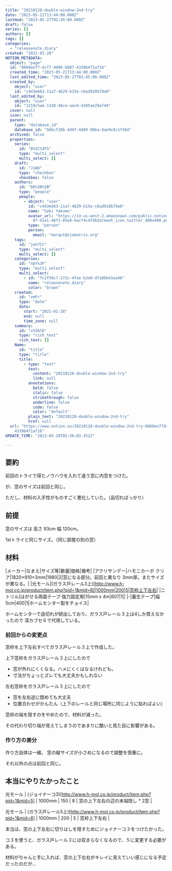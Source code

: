 ```yaml
---
title: "20210128-double-window-2nd-try"
date: "2023-05-21T13:44:00.000Z"
lastmod: "2023-05-27T02:45:00.000Z"
draft: false
series: []
authors: []
tags: []
categories:
  - "releasenote_diary"
created: "2021-01-28"
NOTION_METADATA:
  object: "page"
  id: "0060ee77-dcf7-4986-b887-4339b471af16"
  created_time: "2023-05-21T13:44:00.000Z"
  last_edited_time: "2023-05-27T02:45:00.000Z"
  created_by:
    object: "user"
    id: "c443eb63-11a7-4629-b15e-c6ad918b79a0"
  last_edited_by:
    object: "user"
    id: "1219c5ae-11d8-48ce-aec6-d385ae29af49"
  cover: null
  icon: null
  parent:
    type: "database_id"
    database_id: "9dbcf20b-4d97-4d69-98ba-8ae9c8c1f58d"
  archived: false
  properties:
    series:
      id: "B%3C%3FS"
      type: "multi_select"
      multi_select: []
    draft:
      id: "JiWU"
      type: "checkbox"
      checkbox: false
    authors:
      id: "bK%3B%5B"
      type: "people"
      people:
        - object: "user"
          id: "c443eb63-11a7-4629-b15e-c6ad918b79a0"
          name: "Saki Yakumo"
          avatar_url: "https://s3-us-west-2.amazonaws.com/public.notion-static.com/3ad1c4\
            97-61e1-48f1-85e8-6acf4c4fdb2d/maoh_icon_twitter_400x400.png"
          type: "person"
          person:
            email: "marqut@ziomatrix.org"
    tags:
      id: "jw%7CC"
      type: "multi_select"
      multi_select: []
    categories:
      id: "nbY%3F"
      type: "multi_select"
      multi_select:
        - id: "fc2f58c7-272c-4fae-b2e0-dfa8bb41ea46"
          name: "releasenote_diary"
          color: "brown"
    created:
      id: "vmFr"
      type: "date"
      date:
        start: "2021-01-28"
        end: null
        time_zone: null
    summary:
      id: "x%3AlD"
      type: "rich_text"
      rich_text: []
    Name:
      id: "title"
      type: "title"
      title:
        - type: "text"
          text:
            content: "20210128-double-window-2nd-try"
            link: null
          annotations:
            bold: false
            italic: false
            strikethrough: false
            underline: false
            code: false
            color: "default"
          plain_text: "20210128-double-window-2nd-try"
          href: null
  url: "https://www.notion.so/20210128-double-window-2nd-try-0060ee77dcf74986b887\
    4339b471af16"
UPDATE_TIME: "2023-05-28T05:56:03.552Z"

---
```

<link rel="stylesheet" href="https://cdn.jsdelivr.net/npm/katex@0.16.2/dist/katex.min.css" integrity="sha384-bYdxxUwYipFNohQlHt0bjN/LCpueqWz13HufFEV1SUatKs1cm4L6fFgCi1jT643X" crossorigin="anonymous">


## 要約


前回のトライで得たノウハウを入れて違う窓に内窓をつけた。


が、窓のサイズは前回と同じ。


ただし、材料の入手性がものすごく悪化していた。（品切ればっかり）


## 前提


窓のサイズは 高さ 93cm 幅 120cm。


1stトライと同じサイズ。（同じ部屋の別の窓）


## 材料


|メーカー|なまえ|サイズ等|数量|価格|備考| |アクリサンデー|ハモニカーボ クリア|1820×910×3mm|1980|2|窓になる部分。前回と異なり 3mm厚。またサイズが異なる。| |光モール|(ガラス戸レール3上)[http://www.h-mol.co.jp/product/item.php?pid=1&mid=8]|1000mm|200|5|窓枠上下左右| |ニトリル|はがせる両面テープ 強力固定用|15mm x 4m|607|1|| |-|養生テープ|幅 5cm|400|1|ホームセンター製をチョイス|


ホームセンターで品切れが続出しており、ガラス戸レール３上は4しか買えなかったので 深カブセ６で代用している。


### 前回からの変更点


窓枠を上下左右すべてガラス戸レール３上で作成した。


上下窓枠をガラス戸レール３上にしたので

- 窓が外れにくくなる。ハメにくくはなるけれども。
- 寸法がちょっとズレても大丈夫かもしれない

左右窓枠をガラス戸レール３上にしたので

- 窓を左右逆に閉めても大丈夫
- 位置合わせがかんたん（上下のレールと同じ場所に同じように貼ればよい）

窓枠の端を隠すのをやめたので、材料が減った。


その代わり切り端が見えてしまうのであまりに酷いと見た目に影響がある。


### 作り方の差分


作り方自体は一緒。 窓の縦サイズが小さめになるので調整を慎重に。


それ以外の点は前回と同じ。


## 本当にやりたかったこと


光モール | (ジョイナーコ3)[http://www.h-mol.co.jp/product/item.php?pid=1&mid=5] | 1000mm | 150 | 8 | 窓の上下左右の辺の末端隠し * 2窓 |


光モール | (ガラス戸レール5上)[http://www.h-mol.co.jp/product/item.php?pid=1&mid=8] | 1000mm | 200 | 5 | 窓枠上下左右 |


本当は、窓の上下左右に切りはしを隠すためにジョイナーコ３をつけたかった。


コ３を使うと、ガラス戸レール３には収まらなくなるので、５に変更する必要がある。


材料がちゃんと手に入れば、窓の上下左右がキレイに見えていい感じになる予定だったのだが…

